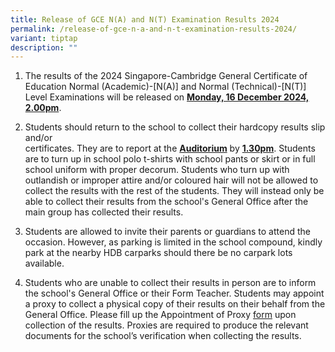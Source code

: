 ```yaml
---
title: Release of GCE N(A) and N(T) Examination Results 2024
permalink: /release-of-gce-n-a-and-n-t-examination-results-2024/
variant: tiptap
description: ""
---
```

<ol data-tight="true" class="tight">
<li>
<p>The results of the 2024 Singapore-Cambridge General Certificate of Education
Normal (Academic)-[N(A)] and Normal (Technical)-[N(T)] Level Examinations
will be released on <strong><u>Monday, 16 December 2024, 2.00pm</u></strong>.</p>
<p></p>
</li>
<li>
<p>Students should return to the school to collect their hardcopy results
slip and/or
<br>certificates. They are to report at the <strong><u>Auditorium</u></strong> by <strong><u>1.30pm</u></strong>.
Students are to turn up in school polo t-shirts with school pants or skirt
or in full school uniform with proper decorum. Students who turn up with
outlandish or improper attire and/or coloured hair will not be allowed
to collect the results with the rest of the students. They will instead
only be able to collect their results from the school's General Office
after the main group has collected their results.</p>
<p></p>
</li>
<li>
<p>Students are allowed to invite their parents or guardians to attend the
occasion. However, as parking is limited in the school compound, kindly
park at the nearby HDB carparks should there be no carpark lots available.</p>
<p></p>
</li>
<li>
<p>Students who are unable to collect their results in person are to inform
the school's General Office or their Form Teacher. Students may appoint
a proxy to collect a physical copy of their results on their behalf from
the General Office. Please fill up the Appointment of Proxy <a href="/files/Latest Updates/2024/2024_Appointment_of_Proxy_for_N_Level_Result.pdf" rel="noopener nofollow" target="_blank">form</a> upon
collection of the results. Proxies are required to produce the relevant
documents for the school’s verification when collecting the results.</p>
</li>
</ol>
<p></p>